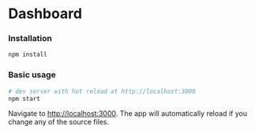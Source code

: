 # Dashboard

### Installation

```sh
npm install
```

### Basic usage

```sh
# dev server with hot reload at http://localhost:3000
npm start
```

Navigate to [http://localhost:3000](http://localhost:3000). The app will automatically reload if you change any of the source files.
